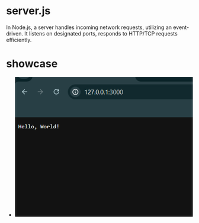 # server.js
 In Node.js, a server handles incoming network requests, utilizing an event-driven. It listens on designated ports, responds to HTTP/TCP requests efficiently.
 # showcase 
- ![Showcase1](./js/assets/image.png)
